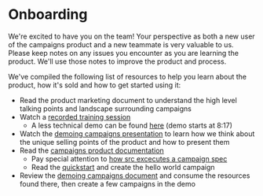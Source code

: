 # Onboarding

We're excited to have you on the team! Your perspective as both a new user of the campaigns product and a new teammate is very valuable to us. Please keep notes on any issues you encounter as you are learning the product. We'll use those notes to improve the product and process.

We've compiled the following list of resources to help you learn about the product, how it's sold and how to get started using it:

- Read the product marketing document to understand the high level talking points and landscape surrounding campaigns
- Watch a [recorded training session](https://chorus.ai/meeting/3C6D73BB499F41E9815AB540CFA54CBD?tab=summary)
  - A less technical demo can be found [here](https://chorus.ai/meeting/D15E98AF1C434E41B47B7CA1B43BB30B?tab=summary) (demo starts at 8:17)
- Watch the [demoing campaigns presentation](https://drive.google.com/drive/u/0/folders/18Sa_NpsVRvVV8MIvuXyoDEinpEf8fbGn) to learn how we think about the unique selling points of the product and how to present them
- Read the [campaigns product documentation](https://docs.sourcegraph.com/campaigns)
  - Pay special attention to [how src excecutes a campaign spec](https://docs.sourcegraph.com/campaigns/explanations/how_src_executes_a_campaign_spec)
  - Read the [quickstart](https://docs.sourcegraph.com/campaigns/quickstart) and create the hello world campaign
- Review the [demoing campaigns document](https://docs.google.com/document/d/1xQxhdGaudydOn5nBGIG91F6Z4VR4NwBfuKFvgbmCjJo/edit) and consume the resources found there, then create a few campaigns in the demo
